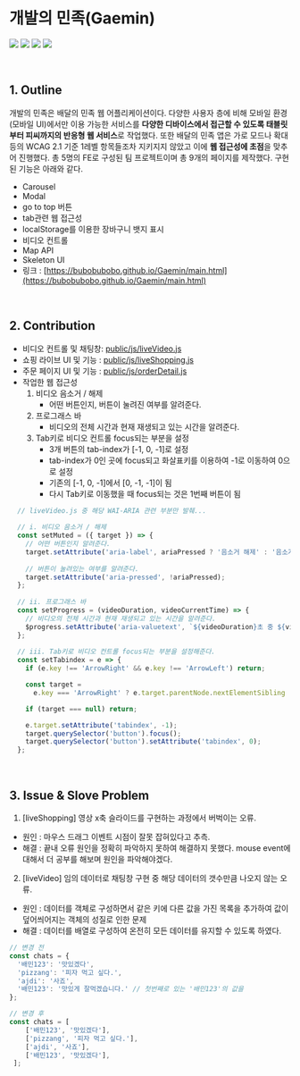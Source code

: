 # 개발의 민족(Gaemin)
<img src="https://img.shields.io/badge/HTML5-E34F26?style=flat&logo=html5&logoColor=white"> <img src="https://img.shields.io/badge/-CSS3-1572B6?style=flat&logo=css3&logoColor=white"> <img src="https://img.shields.io/badge/-SCSS-CC6699?style=flat&logo=sass&logoColor=white"> 
  <img src="https://img.shields.io/badge/-Javascript-F7DF1E?style=flat&logo=javascript&logoColor=white">

<br>

## 1. Outline
개발의 민족은 배달의 민족 웹 어플리케이션이다. 다양한 사용자 층에 비해 모바일 환경(모바일 UI)에서만 이용 가능한 서비스를 **다양한 디바이스에서 접근할 수 있도록 태블릿부터 피씨까지의 반응형 웹 서비스**로 작업했다. 또한 배달의 민족 앱은 가로 모드나 확대 등의 WCAG 2.1 기준 1레벨 항목들조차 지키지지 않았고 이에 **웹 접근성에 초점**을 맞추어 진행했다. 총 5명의 FE로 구성된 팀 프로젝트이며 총 9개의 페이지를 제작했다. 구현된 기능은 아래와 같다.
- Carousel
- Modal
- go to top 버튼
- tab관련 웹 접근성
- localStorage를 이용한 장바구니 뱃지 표시
- 비디오 컨트롤
- Map API
- Skeleton UI
- 링크 : [https://bubobubobo.github.io/Gaemin/main.html](https://bubobubobo.github.io/Gaemin/main.html)

<br>

## 2. Contribution
- 비디오 컨트롤 및 채팅창: [public/js/liveVideo.js](./public/js/liveVideo.js)
- 쇼핑 라이브 UI 및 기능 : [public/js/liveShopping.js](./public/js/liveShopping.js)
- 주문 페이지 UI 및 기능 : [public/js/orderDetail.js](./public/js/orderDetail.js)
- 작업한 웹 접근성 <br>
   1. 비디오 음소거 / 해제<br>
      - 어떤 버튼인지, 버튼이 눌려진 여부를 알려준다.
   2. 프로그래스 바 <br>
      - 비디오의 전체 시간과 현재 재생되고 있는 시간을 알려준다.
   3. Tab키로 비디오 컨트롤 focus되는 부분을 설정<br>
      - 3개 버튼의 tab-index가 [-1, 0, -1]로 설정
      - tab-index가 0인 곳에 focus되고 화살표키를 이용하여 -1로 이동하여 0으로 설정
      - 기존의 [-1, 0, -1]에서 [0, -1, -1]이 됨
      - 다시 Tab키로 이동했을 때 focus되는 것은 1번째 버튼이 됨
```javascript
  // liveVideo.js 중 해당 WAI-ARIA 관련 부분만 발췌...
  
  // i. 비디오 음소거 / 해제
  const setMuted = ({ target }) => {
    // 어떤 버튼인지 알려준다.
    target.setAttribute('aria-label', ariaPressed ? '음소거 해제' : '음소거');
    
    // 버튼이 눌려있는 여부를 알려준다.
    target.setAttribute('aria-pressed', !ariaPressed);
  };
  
  // ii. 프로그래스 바
  const setProgress = (videoDuration, videoCurrentTime) => {
    // 비디오의 전체 시간과 현재 재생되고 있는 시간을 알려준다.
    $progress.setAttribute('aria-valuetext', `${videoDuration}초 중 ${videoCurrentTime}초 재생 중`);
  };
  
  // iii. Tab키로 비디오 컨트롤 focus되는 부분을 설정해준다.
  const setTabindex = e => {
    if (e.key !== 'ArrowRight' && e.key !== 'ArrowLeft') return;

    const target =
      e.key === 'ArrowRight' ? e.target.parentNode.nextElementSibling : e.target.parentNode.previousElementSibling;

    if (target === null) return;

    e.target.setAttribute('tabindex', -1);
    target.querySelector('button').focus();
    target.querySelector('button').setAttribute('tabindex', 0);
  };
```

<br>

## 3. Issue & Slove Problem
1. [liveShopping] 영상 x축 슬라이드를 구현하는 과정에서 버벅이는 오류.
- 원인 : 마우스 드래그 이벤트 시점이 잘못 잡혀있다고 추측.
- 해결 : 끝내 오류 원인을 정확히 파악하지 못하여 해결하지 못했다. mouse event에 대해서 더 공부를 해보며 원인을 파악해야겠다.

2. [liveVideo] 임의 데이터로 채팅창 구현 중 해당 데이터의 갯수만큼 나오지 않는 오류.
- 원인 : 데이터를 객체로 구성하면서 같은 키에 다른 값을 가진 목록을 추가하여 값이 덮어씌어지는 객체의 성질로 인한 문제
- 해결 : 데이터를 배열로 구성하여 온전히 모든 데이터를 유지할 수 있도록 하였다.

```javascript
// 변경 전
const chats = {
  '배민123': '맛있겠다',
  'pizzang': '피자 먹고 싶다.',
  'ajdi': '사죠',
  '배민123': '맛있게 잘먹겠습니다.' // 첫번째로 있는 '배민123'의 값을 
};
```

```javascript
// 변경 후
const chats = [
    ['배민123', '맛있겠다'],
    ['pizzang', '피자 먹고 싶다.'],
    ['ajdi', '사죠'],
    ['배민123', '맛있겠다'],
 ];
```
<br>

<!-- ## 4. 팀 작업 이후...
팀 작업 이후에 자바스크립트에 대한 지식이 강화되어 이를 적용하고자 사용자 UI를 다듬고 기능을 추가하는 리뉴얼 작업을 진행 중이다. <br>
추가한 기능은 아래와 같다.
- 넓은 범위의 반응형 적용 및 UI 수정.
- Mock server와의 데이터 연결.
- 현재 Mock Server의 데이터가 제대로 출력되지 않아 해결 중에 있다. 
- 링크 : [https://gaemin.vercel.app/](https://gaemin.vercel.app/) -->
